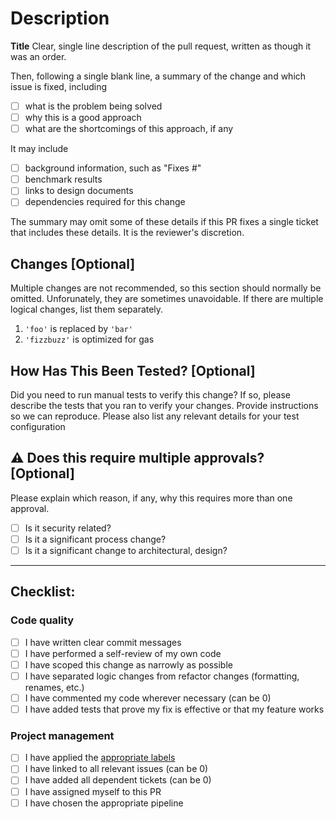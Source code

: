# Description
**Title** Clear, single line description of the pull request, written as though it was an order.

Then, following a single blank line, a summary of the change and which issue is fixed, including 
- [ ] what is the problem being solved
- [ ] why this is a good approach
- [ ] what are the shortcomings of this approach, if any

It may include
- [ ] background information, such as "Fixes #"
- [ ] benchmark results
- [ ] links to design documents
- [ ] dependencies required for this change

The summary may omit some of these details if this PR fixes a single ticket that includes these details. It is the reviewer's discretion. 

## Changes [Optional] 
Multiple changes are not recommended, so this section should normally be omitted. Unforunately, they are sometimes unavoidable. If there are multiple logical changes, list them separately.

1. `'foo'` is replaced by `'bar'`
2. `'fizzbuzz'` is optimized for gas

## How Has This Been Tested? [Optional] 

Did you need to run manual tests to verify this change? If so, please describe the tests that you ran to verify your changes. Provide instructions so we can reproduce. Please also list any relevant details for your test configuration

## :warning: Does this require multiple approvals? [Optional]
Please explain which reason, if any, why this requires more than one approval.
- [ ] Is it security related?
- [ ] Is it a significant process change?
- [ ] Is it a significant change to architectural, design?

---
## Checklist:

### Code quality
- [ ] I have written clear commit messages
- [ ] I have performed a self-review of my own code
- [ ] I have scoped this change as narrowly as possible
- [ ] I have separated logic changes from refactor changes (formatting, renames, etc.)
- [ ] I have commented my code wherever necessary (can be 0)
- [ ] I have added tests that prove my fix is effective or that my feature works
### Project management
- [ ] I have applied the [appropriate labels](https://www.notion.so/Team-working-agreements-2a95c926bb5642e5a5c42e4b74a9dd24#b304e56734a74dfbb341b8b4b27b1c0c)
- [ ] I have linked to all relevant issues (can be 0)
- [ ] I have added all dependent tickets (can be 0)
- [ ] I have assigned myself to this PR
- [ ] I have chosen the appropriate pipeline
